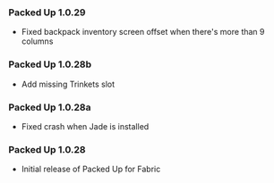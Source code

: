 ### Packed Up 1.0.29
- Fixed backpack inventory screen offset when there's more than 9 columns

### Packed Up 1.0.28b
- Add missing Trinkets slot

### Packed Up 1.0.28a
- Fixed crash when Jade is installed

### Packed Up 1.0.28
- Initial release of Packed Up for Fabric
